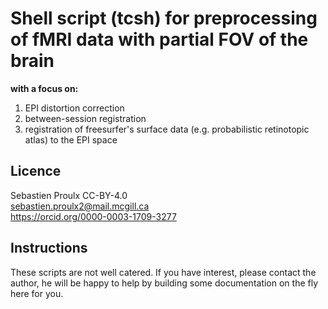 # Shell script (tcsh) for preprocessing of fMRI data with partial FOV of the brain
__with a focus on:__
1. EPI distortion correction
2. between-session registration
3. registration of freesurfer's surface data (e.g. probabilistic retinotopic atlas) to the EPI space
## Licence
Sebastien Proulx CC-BY-4.0  
sebastien.proulx2@mail.mcgill.ca  
https://orcid.org/0000-0003-1709-3277

## Instructions
These scripts are not well catered. If you have interest, please contact the author, he will be happy to help by building some documentation on the fly here for you.
